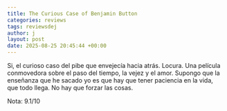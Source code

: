 ```yaml
---
title: The Curious Case of Benjamin Button
categories: reviews
tags: reviewsdej
author: j
layout: post
date: 2025-08-25 20:45:44 +00:00
---
```


Si, el curioso caso del pibe que envejecía hacia atrás. Locura. Una película conmovedora sobre el paso del tiempo, la vejez y el amor. Supongo que la enseñanza que he sacado yo es que hay que tener paciencia en la vida, que todo llega. No hay que forzar las cosas.

Nota: 9.1/10
